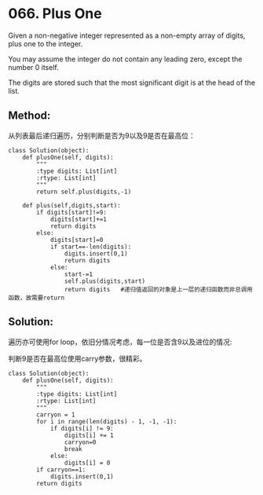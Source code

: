 # 066. Plus One

Given a non-negative integer represented as a non-empty array of digits, plus one to the integer.

You may assume the integer do not contain any leading zero, except the number 0 itself.

The digits are stored such that the most significant digit is at the head of the list.

## Method:
从列表最后递归遍历，分别判断是否为9以及9是否在最高位：

    class Solution(object):
        def plusOne(self, digits):
            """
            :type digits: List[int]
            :rtype: List[int]
            """
            return self.plus(digits,-1)

        def plus(self,digits,start):
            if digits[start]!=9:
                digits[start]+=1
                return digits
            else:
                digits[start]=0
                if start==-len(digits):
                    digits.insert(0,1)
                    return digits
                else:
                    start-=1
                    self.plus(digits,start)
                    return digits   #递归值返回的对象是上一层的递归函数而非总调用函数，故需要return

## Solution:
遍历亦可使用for loop，依旧分情况考虑，每一位是否含9以及进位的情况:

判断9是否在最高位使用carry参数，很精彩。

    class Solution(object):
        def plusOne(self, digits):
            """
            :type digits: List[int]
            :rtype: List[int]
            """
            carryon = 1
            for i in range(len(digits) - 1, -1, -1):
                if digits[i] != 9:
                    digits[i] += 1
                    carryon=0
                    break
                else:
                    digits[i] = 0
            if carryon==1:
                digits.insert(0,1)
            return digits